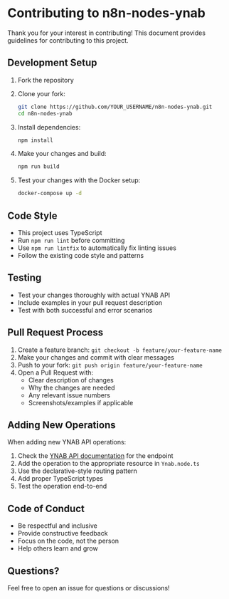 # Contributing to n8n-nodes-ynab

Thank you for your interest in contributing! This document provides guidelines for contributing to this project.

## Development Setup

1. Fork the repository
2. Clone your fork:
   ```bash
   git clone https://github.com/YOUR_USERNAME/n8n-nodes-ynab.git
   cd n8n-nodes-ynab
   ```

3. Install dependencies:
   ```bash
   npm install
   ```

4. Make your changes and build:
   ```bash
   npm run build
   ```

5. Test your changes with the Docker setup:
   ```bash
   docker-compose up -d
   ```

## Code Style

- This project uses TypeScript
- Run `npm run lint` before committing
- Use `npm run lintfix` to automatically fix linting issues
- Follow the existing code style and patterns

## Testing

- Test your changes thoroughly with actual YNAB API
- Include examples in your pull request description
- Test with both successful and error scenarios

## Pull Request Process

1. Create a feature branch: `git checkout -b feature/your-feature-name`
2. Make your changes and commit with clear messages
3. Push to your fork: `git push origin feature/your-feature-name`
4. Open a Pull Request with:
   - Clear description of changes
   - Why the changes are needed
   - Any relevant issue numbers
   - Screenshots/examples if applicable

## Adding New Operations

When adding new YNAB API operations:

1. Check the [YNAB API documentation](https://api.ynab.com) for the endpoint
2. Add the operation to the appropriate resource in `Ynab.node.ts`
3. Use the declarative-style routing pattern
4. Add proper TypeScript types
5. Test the operation end-to-end

## Code of Conduct

- Be respectful and inclusive
- Provide constructive feedback
- Focus on the code, not the person
- Help others learn and grow

## Questions?

Feel free to open an issue for questions or discussions!
